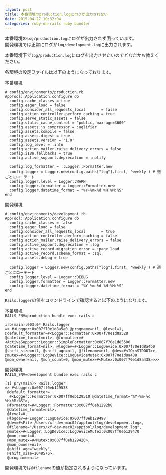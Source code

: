 ```yaml
---
layout: post
title: 本番環境のproduction.logにログが出力されない
date: 2015-04-27 10:32:04
categories: ruby-on-rails ruby bundler
---
```

<!-- {% raw %} -->
<p>本番環境の<code>log/production.log</code>にログが出力されず困っています。<br>
開発環境では正常にログが<code>log/development.log</code>に出力されます。</p>

<p>本番環境下で<code>log/production.log</code>にログを出力させたいのでどなたかお教えください。</p>

<p>各環境の設定ファイルは以下のようになっております。</p>

<p>本番環境</p>

<pre><code># config/environments/production.rb
AppTool::Application.configure do
  config.cache_classes = true
  config.eager_load = false
  config.consider_all_requests_local       = false
  config.action_controller.perform_caching = true
  config.serve_static_assets = false
  config.static_cache_control = "public, max-age=3600"
  config.assets.js_compressor = :uglifier
  config.assets.compile = false
  config.assets.digest = true
  config.assets.version = '1.0'
  config.log_level = :info
  config.action_mailer.raise_delivery_errors = false
  config.i18n.fallbacks = true
  config.active_support.deprecation = :notify

  config.log_formatter = ::Logger::Formatter.new
  config.logger = Logger.new(config.paths["log"].first, 'weekly') # 週ごとにローテート
  config.logger.level = Logger::WARN
  config.logger.formatter = Logger::Formatter.new
  config.logger.datetime_format = "%Y-%m-%d %H:%M:%S"
end
</code></pre>

<p>開発環境</p>

<pre><code># config/environments/development.rb
AppTool::Application.configure do
  config.cache_classes = false
  config.eager_load = false
  config.consider_all_requests_local       = true
  config.action_controller.perform_caching = false
  config.action_mailer.raise_delivery_errors = false
  config.active_support.deprecation = :log
  config.active_record.migration_error = :page_load
  config.active_record.schema_format = :sql
  config.assets.debug = true

  config.logger = Logger.new(config.paths["log"].first, 'weekly') # 週ごとにローテート
  config.logger.level = Logger::DEBUG
  config.logger.formatter = Logger::Formatter.new
  config.logger.datetime_format = "%Y-%m-%d %H:%M:%S"
end
</code></pre>

<p><code>Rails.logger</code>の値をコマンドラインで確認すると以下のようになります。</p>

<p>本番環境<br>
<code>RAILS_ENV=production bundle exec rails c</code></p>

<pre><code>irb(main):003:0* Rails.logger
=&gt; #&lt;Logger:0x007f70e1d8a5a0 @progname=nil, @level=1,
@default_formatter=#&lt;Logger::Formatter:0x007f70e1d8a528
@datetime_format=nil&gt;, @formatter=#
&lt;ActiveSupport::Logger::SimpleFormatter:0x007f70e1d85500
@datetime_format=nil&gt;, @logdev=#&lt;Logger::LogDevice:0x007f70e1d8a4b0
@shift_size=nil, @shift_age=nil, @filename=nil, @dev=#&lt;IO:&lt;STDOUT&gt;&gt;,
@mutex=#&lt;Logger::LogDevice::LogDeviceMutex:0x007f70e1d8a488
@mon_owner=nil, @mon_count=0, @mon_mutex=#&lt;Mutex:0x007f70e1d8a438&gt;&gt;&gt;&gt;
</code></pre>

<p>開発環境<br>
<code>RAILS_ENV=development bundle exec rails c</code></p>

<pre><code>[1] pry(main)&gt; Rails.logger
=&gt; #&lt;Logger:0x007ff0eb129538
 @default_formatter=
  #&lt;Logger::Formatter:0x007ff0eb129510 @datetime_format="%Y-%m-%d %H:%M:%S"&gt;,
 @formatter=#&lt;Logger::Formatter:0x007ff0eb1292b8
 @datetime_format=nil&gt;,
 @level=0,
 @logdev=#&lt;Logger::LogDevice:0x007ff0eb129498
 @dev=#&lt;File:/Users/xf-dev-mac02/apptool/log/development.log&gt;,
 @filename="/Users/xf-dev-mac02/apptool/log/development.log",
 @mutex=#&lt;Logger::LogDevice::LogDeviceMutex:0x007ff0eb129470
 @mon_count=0,
 @mon_mutex=#&lt;Mutex:0x007ff0eb129420&gt;,
 @mon_owner=nil&gt;,
 @shift_age="weekly",
 @shift_size=1048576&gt;,
 @progname=nil&gt;
</code></pre>

<p>開発環境では<code>@filename</code>の値が指定されるようになっています。</p>
<!-- {% endraw %} -->

